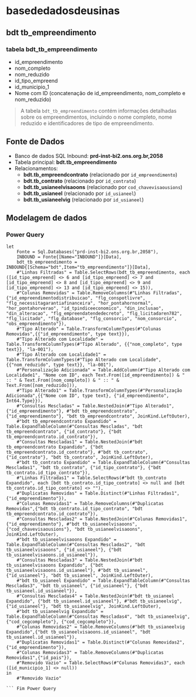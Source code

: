 # basededadosdeusinas

## bdt tb_empreendimento
### tabela bdt_tb_empreendimento

- id_empreendimento
- nom_completo
- nom_reduzido
- id_tipo_empreend
- id_municipio_1
- Nome com ID (concatenação de id_empreendimento, nom_completo e nom_reduzido)

> A tabela `bdt_tb_empreendimento` contém informações detalhadas sobre os empreendimentos, incluindo o nome completo, nome reduzido e identificadores de tipo de empreendimento.

## Fonte de Dados
- Banco de dados SQL Inbound: **prd-inst-bi2.ons.org.br,2058**
- Tabela principal: **bdt.tb_empreendimento**
- Relacionamentos:
  - **bdt.tb_empreendcontrato** (relacionado por `id_empreendimento`)
  - **bdt.tb_contrato** (relacionado por `id_contrato`)
  - **bdt.tb_usianeelvisaoons** (relacionado por `cod_chavevisaousions`)
  - **bdt.tb_usianeel** (relacionado por `id_usianeel`)
  - **bdt.tb_usianeelvig** (relacionado por `id_usianeel`)

## Modelagem de dados
### Power Query

```powerquery
let
    Fonte = Sql.Databases("prd-inst-bi2.ons.org.br,2058"),
    INBOUND = Fonte{[Name="INBOUND"]}[Data],
    bdt_tb_empreendimento = INBOUND{[Schema="bdt",Item="tb_empreendimento"]}[Data],
    #"Linhas Filtradas" = Table.SelectRows(bdt_tb_empreendimento, each ([id_tipo_empreend] <> 6 and [id_tipo_empreend] <> 7 and [id_tipo_empreend] <> 8 and [id_tipo_empreend] <> 9 and [id_tipo_empreend] <> 13 and [id_tipo_empreend] <> 15)),
    #"Colunas Removidas" = Table.RemoveColumns(#"Linhas Filtradas",{"id_empreendimentodistribuicao", "flg_conspotlivre", "flg_necessitagarantiafinanceira", "hor_pontahornormal", "hor_pontahorverao", "id_tpindiceeconomico", "din_inclusao", "din_alteracao", "flg_empreendatendedecreto", "flg_licitadaren782", "flg_licitado", "flg_database", "flg_consorcio", "nom_consorcio", "obs_empreendimento"}),
    #"Tipo Alterado" = Table.TransformColumnTypes(#"Colunas Removidas",{{"id_empreendimento", type text}}),
    #"Tipo Alterado com Localidade" = Table.TransformColumnTypes(#"Tipo Alterado", {{"nom_completo", type text}}, "la-001"),
    #"Tipo Alterado com Localidade1" = Table.TransformColumnTypes(#"Tipo Alterado com Localidade", {{"nom_reduzido", type text}}, "la-001"),
    #"Personalização Adicionada" = Table.AddColumn(#"Tipo Alterado com Localidade1", "Nome com ID", each Text.From([id_empreendimento]) & " :: " & Text.From([nom_completo]) & " :: " & Text.From([nom_reduzido])),
    #"Tipo Alterado1" = Table.TransformColumnTypes(#"Personalização Adicionada",{{"Nome com ID", type text}, {"id_empreendimento", Int64.Type}}),
    #"Consultas Mescladas" = Table.NestedJoin(#"Tipo Alterado1", {"id_empreendimento"}, #"bdt tb_empreendcontrato", {"id_empreendimento"}, "bdt tb_empreendcontrato", JoinKind.LeftOuter),
    #"bdt tb_empreendcontrato Expandido" = Table.ExpandTableColumn(#"Consultas Mescladas", "bdt tb_empreendcontrato", {"id_contrato"}, {"bdt tb_empreendcontrato.id_contrato"}),
    #"Consultas Mescladas1" = Table.NestedJoin(#"bdt tb_empreendcontrato Expandido", {"bdt tb_empreendcontrato.id_contrato"}, #"bdt tb_contrato", {"id_contrato"}, "bdt tb_contrato", JoinKind.LeftOuter),
    #"bdt tb_contrato Expandido" = Table.ExpandTableColumn(#"Consultas Mescladas1", "bdt tb_contrato", {"id_tipo_contrato"}, {"bdt tb_contrato.id_tipo_contrato"}),
    #"Linhas Filtradas1" = Table.SelectRows(#"bdt tb_contrato Expandido", each [bdt tb_contrato.id_tipo_contrato] <> null and [bdt tb_contrato.id_tipo_contrato] <> ""),
    #"Duplicatas Removidas" = Table.Distinct(#"Linhas Filtradas1", {"id_empreendimento"}),
    #"Colunas Removidas1" = Table.RemoveColumns(#"Duplicatas Removidas",{"bdt tb_contrato.id_tipo_contrato", "bdt tb_empreendcontrato.id_contrato"}),
    #"Consultas Mescladas2" = Table.NestedJoin(#"Colunas Removidas1", {"id_empreendimento"}, #"bdt tb_usianeelvisaoons", {"cod_chavevisaousions"}, "bdt tb_usianeelvisaoons", JoinKind.LeftOuter),
    #"bdt tb_usianeelvisaoons Expandido" = Table.ExpandTableColumn(#"Consultas Mescladas2", "bdt tb_usianeelvisaoons", {"id_usianeel"}, {"bdt tb_usianeelvisaoons.id_usianeel"}),
    #"Consultas Mescladas3" = Table.NestedJoin(#"bdt tb_usianeelvisaoons Expandido", {"bdt tb_usianeelvisaoons.id_usianeel"}, #"bdt tb_usianeel", {"id_usianeel"}, "bdt tb_usianeel", JoinKind.LeftOuter),
    #"bdt tb_usianeel Expandido" = Table.ExpandTableColumn(#"Consultas Mescladas3", "bdt tb_usianeel", {"id_usianeel"}, {"bdt tb_usianeel.id_usianeel"}),
    #"Consultas Mescladas4" = Table.NestedJoin(#"bdt tb_usianeel Expandido", {"bdt tb_usianeel.id_usianeel"}, #"bdt tb_usianeelvig", {"id_usianeel"}, "bdt tb_usianeelvig", JoinKind.LeftOuter),
    #"bdt tb_usianeelvig Expandido" = Table.ExpandTableColumn(#"Consultas Mescladas4", "bdt tb_usianeelvig", {"cod_cegcompleto"}, {"cod_cegcompleto"}),
    #"Colunas Removidas2" = Table.RemoveColumns(#"bdt tb_usianeelvig Expandido",{"bdt tb_usianeelvisaoons.id_usianeel", "bdt tb_usianeel.id_usianeel"}),
    #"Duplicatas Removidas1" = Table.Distinct(#"Colunas Removidas2", {"id_empreendimento"}),
    #"Colunas Removidas3" = Table.RemoveColumns(#"Duplicatas Removidas1",{"id_pais"}),
    #"Removido Vazio" = Table.SelectRows(#"Colunas Removidas3", each ([id_municipio_1] <> null))
in
    #"Removido Vazio"

``` Fim Power Query
